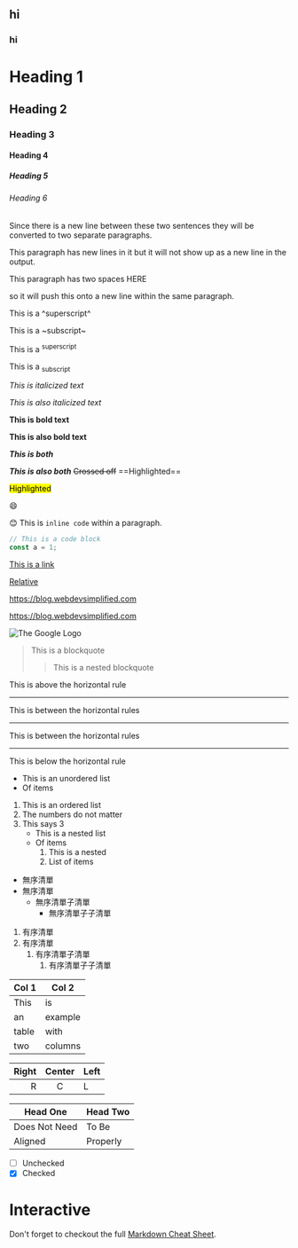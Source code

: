 ## hi

### hi

# Heading 1

## Heading 2

### Heading 3

#### Heading 4

##### Heading 5

###### Heading 6

Since there is a new line between these two sentences they will be converted to two separate paragraphs.

This paragraph
has new lines in it
but
it will not show up as a new line in the output.

This paragraph has two spaces
HERE

so it will push this onto a new line within the same paragraph.

This is a ^superscript^

This is a ~subscript~

This is a <sup>superscript</sup>

This is a <sub>subscript</sub>

_This is italicized text_

_This is also italicized text_

**This is bold text**

**This is also bold text**

**_This is both_**

**_This is also both_**
~~Crossed off~~
==Highlighted==

<mark>Highlighted</mark>

:smile:

😊
This is `inline code` within a paragraph.

```js
// This is a code block
const a = 1;
```

[This is a link](https://blog.webdevsimplified.com)

[Relative](/2023-06/markdown-crash-course)

https://blog.webdevsimplified.com

<https://blog.webdevsimplified.com>

![The Google Logo](/articleAssets/2023-06/markdown-crash-course/Google_Normal.png)

> This is a blockquote
>
> > This is a nested blockquote

This is above the horizontal rule

---

This is between the horizontal rules

---

This is between the horizontal rules

---

This is below the horizontal rule

-   This is an unordered list
-   Of items

1. This is an ordered list
2. The numbers do not matter
3. This says 3
    - This is a nested list
    - Of items
        1. This is a nested
        2. List of items

-   無序清單
-   無序清單
    -   無序清單子清單
        -   無序清單子子清單

1. 有序清單
2. 有序清單
    1. 有序清單子清單
        1. 有序清單子子清單

| Col 1 | Col 2   |
| ----- | ------- |
| This  | is      |
| an    | example |
| table | with    |
| two   | columns |

| Right | Center | Left |
| ----: | :----: | :--- |
|     R |   C    | L    |

| Head One      | Head Two |
| ------------- | -------- |
| Does Not Need | To Be    |
| Aligned       | Properly |

-   [ ] Unchecked
-   [x] Checked

# Interactive

Don't forget to checkout the full [Markdown Cheat Sheet](https://webdevsimplified.com/markdown-cheat-sheet.html).
